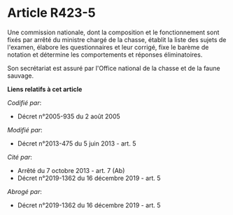 # Article R423-5

Une commission nationale, dont la composition et le fonctionnement sont fixés par arrêté du ministre chargé de la chasse,
établit la liste des sujets de l'examen, élabore les questionnaires et leur corrigé, fixe le barème de notation et détermine
les comportements et réponses éliminatoires.

Son secrétariat est assuré par l'Office national de la chasse et de la faune sauvage.

**Liens relatifs à cet article**

_Codifié par_:

  - Décret n°2005-935 du 2 août 2005

_Modifié par_:

  - Décret n°2013-475 du 5 juin 2013 - art. 5

_Cité par_:

  - Arrêté du 7 octobre 2013 - art. 7 (Ab)
  - Décret n°2019-1362 du 16 décembre 2019 - art. 5

_Abrogé par_:

  - Décret n°2019-1362 du 16 décembre 2019 - art. 5
